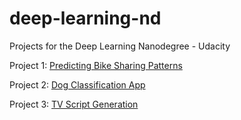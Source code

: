 # deep-learning-nd
Projects for the Deep Learning Nanodegree - Udacity

Project 1: [Predicting Bike Sharing Patterns](https://github.com/yhejazi/deep-learning-nd/tree/master/project-bikesharing)

Project 2: [Dog Classification App](https://github.com/yhejazi/deep-learning-nd/tree/master/project-dog-classification)

Project 3: [TV Script Generation](https://github.com/yhejazi/deep-learning-nd/tree/master/project-tv-script-generation)
